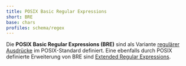 ```yaml
---
title: POSIX Basic Regular Expressions
short: BRE
base: chars
profiles: schema/regex
---
```


Die **POSIX Basic Regular Expressions (BRE)** sind als Variante [regulärer
Ausdrücke](../regex) im POSIX-Standard definiert. Eine ebenfalls durch POSIX
definierte Erweiterung von BRE sind [Extended Regular Expressions](ere).
